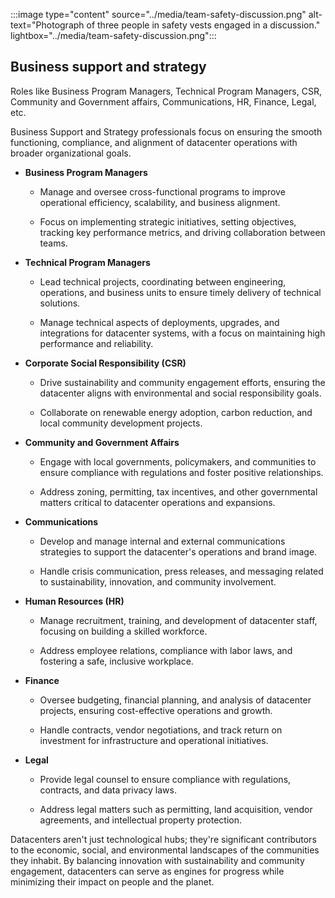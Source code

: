 :::image type="content" source="../media/team-safety-discussion.png" alt-text="Photograph of three people in safety vests engaged in a discussion." lightbox="../media/team-safety-discussion.png":::

## Business support and strategy

Roles like Business Program Managers, Technical Program Managers, CSR, Community and Government affairs, Communications, HR, Finance, Legal, etc. 

Business Support and Strategy professionals focus on ensuring the smooth functioning, compliance, and alignment of datacenter operations with broader organizational goals.

- **Business Program Managers**

  - Manage and oversee cross-functional programs to improve operational efficiency, scalability, and business alignment. 

  - Focus on implementing strategic initiatives, setting objectives, tracking key performance metrics, and driving collaboration between teams.

- **Technical Program Managers**

  - Lead technical projects, coordinating between engineering, operations, and business units to ensure timely delivery of technical solutions. 

  - Manage technical aspects of deployments, upgrades, and integrations for datacenter systems, with a focus on maintaining high performance and reliability.

- **Corporate Social Responsibility (CSR)**

  - Drive sustainability and community engagement efforts, ensuring the datacenter aligns with environmental and social responsibility goals. 

  - Collaborate on renewable energy adoption, carbon reduction, and local community development projects.

- **Community and Government Affairs**

  - Engage with local governments, policymakers, and communities to ensure compliance with regulations and foster positive relationships.

  - Address zoning, permitting, tax incentives, and other governmental matters critical to datacenter operations and expansions.

- **Communications**

  - Develop and manage internal and external communications strategies to support the datacenter's operations and brand image. 

  - Handle crisis communication, press releases, and messaging related to sustainability, innovation, and community involvement.

- **Human Resources (HR)**

  - Manage recruitment, training, and development of datacenter staff, focusing on building a skilled workforce. 

  - Address employee relations, compliance with labor laws, and fostering a safe, inclusive workplace.

- **Finance**

  - Oversee budgeting, financial planning, and analysis of datacenter projects, ensuring cost-effective operations and growth. 

  - Handle contracts, vendor negotiations, and track return on investment for infrastructure and operational initiatives.

- **Legal**

  - Provide legal counsel to ensure compliance with regulations, contracts, and data privacy laws. 

  - Address legal matters such as permitting, land acquisition, vendor agreements, and intellectual property protection.

Datacenters aren't just technological hubs; they're significant contributors to the economic, social, and environmental landscapes of the communities they inhabit. By balancing innovation with sustainability and community engagement, datacenters can serve as engines for progress while minimizing their impact on people and the planet.